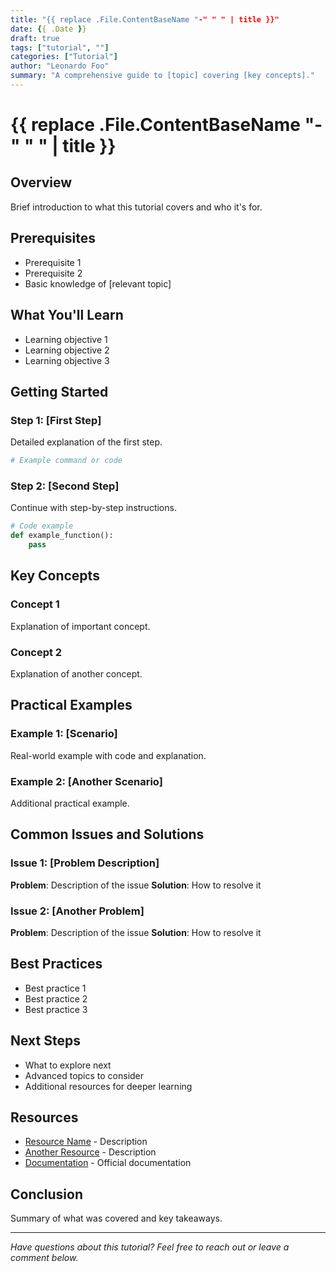 ```yaml
---
title: "{{ replace .File.ContentBaseName "-" " " | title }}"
date: {{ .Date }}
draft: true
tags: ["tutorial", ""]
categories: ["Tutorial"]
author: "Leonardo Foo"
summary: "A comprehensive guide to [topic] covering [key concepts]."
---
```


# {{ replace .File.ContentBaseName "-" " " | title }}

## Overview

Brief introduction to what this tutorial covers and who it's for.

## Prerequisites

- Prerequisite 1
- Prerequisite 2
- Basic knowledge of [relevant topic]

## What You'll Learn

- Learning objective 1
- Learning objective 2
- Learning objective 3

## Getting Started

### Step 1: [First Step]

Detailed explanation of the first step.

```bash
# Example command or code
```

### Step 2: [Second Step]

Continue with step-by-step instructions.

```python
# Code example
def example_function():
    pass
```

## Key Concepts

### Concept 1

Explanation of important concept.

### Concept 2

Explanation of another concept.

## Practical Examples

### Example 1: [Scenario]

Real-world example with code and explanation.

### Example 2: [Another Scenario]

Additional practical example.

## Common Issues and Solutions

### Issue 1: [Problem Description]

**Problem**: Description of the issue
**Solution**: How to resolve it

### Issue 2: [Another Problem]

**Problem**: Description of the issue
**Solution**: How to resolve it

## Best Practices

- Best practice 1
- Best practice 2
- Best practice 3

## Next Steps

- What to explore next
- Advanced topics to consider
- Additional resources for deeper learning

## Resources

- [Resource Name](URL) - Description
- [Another Resource](URL) - Description
- [Documentation](URL) - Official documentation

## Conclusion

Summary of what was covered and key takeaways.

---

*Have questions about this tutorial? Feel free to reach out or leave a comment below.*
